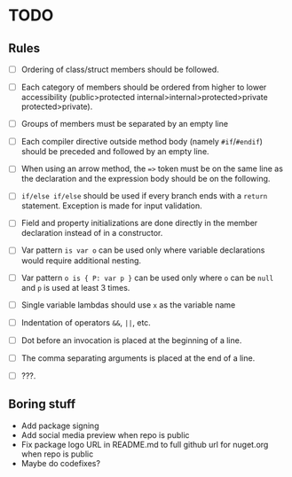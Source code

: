 # TODO

## Rules

- [ ] Ordering of class/struct members should be followed.
- [ ] Each category of members should be ordered from higher to lower accessibility (public>protected internal>internal>protected>private protected>private).

- [ ] Groups of members must be separated by an empty line
- [ ] Each compiler directive outside method body (namely `#if`/`#endif`) should be preceded and followed by an empty line.
- [ ] When using an arrow method, the `=>` token must be on the same line as the declaration and the expression body should be on the following.

- [ ] `if/else if/else` should be used if every branch ends with a `return` statement. Exception is made for input validation.
- [ ] Field and property initializations are done directly in the member declaration instead of in a constructor.

- [ ] Var pattern `is var o` can be used only where variable declarations would require additional nesting.
- [ ] Var pattern `o is { P: var p }` can be used only where `o` can be `null` and `p` is used at least 3 times.

- [ ] Single variable lambdas should use `x` as the variable name
- [ ] Indentation of operators `&&`, `||`, etc.
- [ ] Dot before an invocation is placed at the beginning of a line.
- [ ] The comma separating arguments is placed at the end of a line.
- [ ] ???.

## Boring stuff

- Add package signing
- Add social media preview when repo is public
- Fix package logo URL in README.md to full github url for nuget.org when repo is public
- Maybe do codefixes?
<!-- - Make a list of rules -->
<!-- - Add readme for package -->
<!-- - Cleanup nuspec -->
<!-- - Add a rule wiki -->
<!-- - Connect rules with descriptions -->
<!-- - Make a UT framework -->
<!-- - Setup some analysis framework -->
<!-- - Make a codefix+testing framework -->
